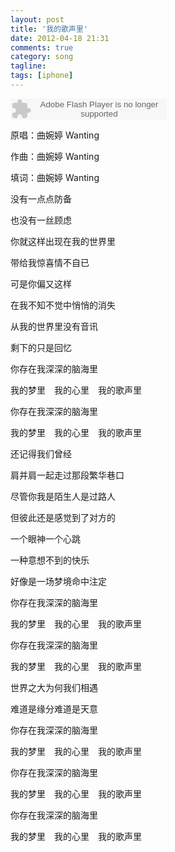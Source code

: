 ```yaml
---
layout: post
title: '我的歌声里'
date: 2012-04-18 21:31
comments: true
category: song
tagline:
tags: [iphone]
---
```


<object classid="clsid:d27cdb6e-ae6d-11cf-96b8-444553540000" codebase=" http://fpdownload.macromedia.com/pub/shockwave/cabs/flash/swflash.cab#version=7,0,0,0" width="250" height="34"><param name="allowScriptAccess" value="sameDomain"><param name="movie" value=" http://l.5sing.com/player.swf?songtype=fc&songid=7504281"><param name="quality" value="high"><param name="bgcolor" value="#ffffff"><embed src=" http://l.5sing.com/player.swf?songtype=fc&songid=7504281" quality="high" bgcolor="#ffffff" width="250" height="34" allowScriptAccess="sameDomain" type="application/x-shockwave-flash" pluginspage=" http://www.macromedia.com/go/getflashplayer" /></object>

原唱：曲婉婷 Wanting

作曲：曲婉婷 Wanting

填词：曲婉婷 Wanting

没有一点点防备

也没有一丝顾虑

你就这样出现在我的世界里

带给我惊喜情不自已

可是你偏又这样

在我不知不觉中悄悄的消失

从我的世界里没有音讯

剩下的只是回忆

你存在我深深的脑海里

我的梦里　我的心里　我的歌声里

你存在我深深的脑海里

我的梦里　我的心里　我的歌声里

还记得我们曾经

肩并肩一起走过那段繁华巷口

尽管你我是陌生人是过路人

但彼此还是感觉到了对方的

一个眼神一个心跳

一种意想不到的快乐

好像是一场梦境命中注定

你存在我深深的脑海里

我的梦里　我的心里　我的歌声里

你存在我深深的脑海里

我的梦里　我的心里　我的歌声里

世界之大为何我们相遇

难道是缘分难道是天意

你存在我深深的脑海里

我的梦里　我的心里　我的歌声里

你存在我深深的脑海里

我的梦里　我的心里　我的歌声里

你存在我深深的脑海里

我的梦里　我的心里　我的歌声里
